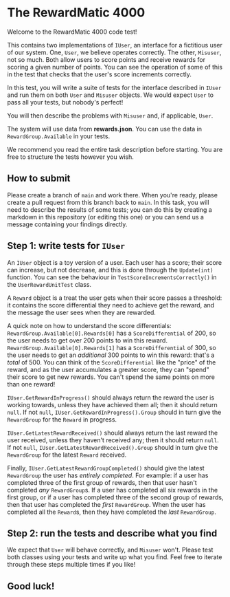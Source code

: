 # The RewardMatic 4000
Welcome to the RewardMatic 4000 code test!

This contains two implementations of `IUser`, an interface for a fictitious user of our system. One, `User`, we believe operates correctly. The other, `Misuser`, not so much. Both allow users to score points and receive rewards for scoring a given number of points. You can see the operation of some of this in the test that checks that the user's score increments correctly.

In this test, you will write a suite of tests for the interface described in `IUser` and run them on both `User` and `Misuser` objects. We would expect `User` to pass all your tests, but nobody's perfect!

You will then describe the problems with `Misuser` and, if applicable, `User`.

The system will use data from **rewards.json**. You can use the data in `RewardGroup.Available` in your tests.

We recommend you read the entire task description before starting. You are free to structure the tests however you wish.

## How to submit

Please create a branch of `main` and work there. When you're ready, please create a pull request from this branch back to `main`. In this task, you will need to describe the results of some tests; you can do this by creating a markdown in this repository (or editing this one) or you can send us a message containing your findings directly.

## Step 1: write tests for `IUser`

An `IUser` object is a toy version of a user. Each user has a score; their score can increase, but not decrease, and this is done through the `Update(int)` function. You can see the behaviour in `TestScoreIncrementsCorrectly()` in the `UserRewardUnitTest` class.

A `Reward` object is a treat the user gets when their score passes a threshold: it contains the score differential they need to achieve get the reward, and the message the user sees when they are rewarded.

A quick note on how to understand the score differentials: `RewardGroup.Available[0].Rewards[0]` has a `ScoreDifferential` of 200, so the user needs to get over 200 points to win this reward. `RewardGroup.Available[0].Rewards[1]` has a `ScoreDifferential` of 300, so the user needs to get an *additional* 300 points to win this reward: that's a *total* of 500. You can think of the `ScoreDifferential` like the "price" of the reward, and as the user accumulates a greater score, they can "spend" their score to get new rewards. You can't spend the same points on more than one reward!

`IUser.GetRewardInProgress()` should always return the reward the user is working towards, unless they have achieved them all; then it should return `null`. If not `null`, `IUser.GetRewardInProgress().Group` should in turn give the `RewardGroup` for the `Reward` in progress.

`IUser.GetLatestRewardReceived()` should always return the last reward the user received, unless they haven't received any; then it should return `null`. If not `null`, `IUser.GetLatestRewardReceived().Group` should in turn give the `RewardGroup` for the latest `Reward` received.

Finally, `IUser.GetLatestRewardGroupCompleted()` should give the latest `RewardGroup` the user has *entirely completed*. For example: if a user has completed three of the first group of rewards, then that user hasn't completed *any* `RewardGroup`s. If a user has completed all six rewards in the first group, or if a user has completed three of the second group of rewards, then that user has completed the *first* `RewardGroup`. When the user has completed all the `Reward`s, then they have completed the *last* `RewardGroup`.

## Step 2: run the tests and describe what you find

We expect that `User` will behave correctly, and `Misuser` won't. Please test both classes using your tests and write up what you find. Feel free to iterate through these steps multiple times if you like!

## Good luck!
